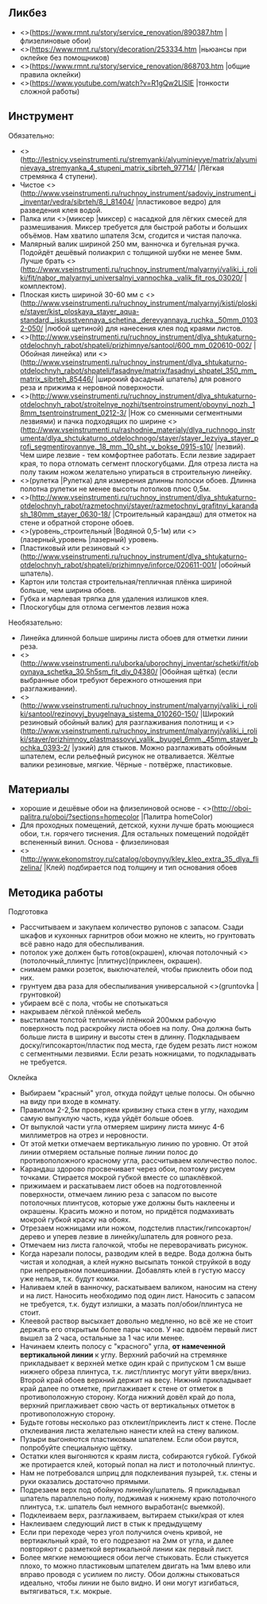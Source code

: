 ## Ликбез

  * <>(https://www.rmnt.ru/story/service_renovation/890387.htm |флизелиновые обои)
  * <>(https://www.rmnt.ru/story/decoration/253334.htm |ньюансы при оклейке без помощников)
  * <>(https://www.rmnt.ru/story/service_renovation/868703.htm |общие правила оклейки)
  * <>(https://www.youtube.com/watch?v=R1gQw2LlSlE |тонкости сложной работы)


## Инструмент

Обязательно:
  * <>(http://lestnicy.vseinstrumenti.ru/stremyanki/alyuminievye/matrix/alyuminievaya_stremyanka_4_stupeni_matrix_sibrteh_97714/ |Лёгкая стремянка 4 ступени).
  * Чистое <>(http://www.vseinstrumenti.ru/ruchnoy_instrument/sadoviy_instrument_i_inventar/vedra/sibrteh/8_l_81404/ |пластиковое ведро) для разведения клея водой.
  * Палка или <>(миксер |миксер) с насадкой для лёгких смесей для размешивания. Миксер требуется для быстрой работы и больших объёмов. Нам хватило шпателя 3см, сгодится и чистая палочка.
  * Малярный валик шириной 250 мм, ванночка и бугельная ручка. Подойдёт дешёвый полиакрил с толщиной шубки не менее 5мм. Лучше брать <>(http://www.vseinstrumenti.ru/ruchnoy_instrument/malyarnyj/valiki_i_roliki/fit/nabor_malyarnyi_universalnyi_vannochka._valik_fit_ros_03020/ |комплектом).
  * Плоская кисть шириной 30-60 мм с <>(http://www.vseinstrumenti.ru/ruchnoy_instrument/malyarnyj/kisti/ploskie/stayer/kist_ploskaya_stayer_aqua-standard._iskusstvennaya_schetina._derevyannaya_ruchka._50mm_01032-050/ |любой щетиной) для нанесения клея под краями листов.
  * <>(http://www.vseinstrumenti.ru/ruchnoy_instrument/dlya_shtukaturno-otdelochnyh_rabot/shpateli/prizhimnye/santool/600_mm_020610-002/ |Обойная линейка) или <>(http://www.vseinstrumenti.ru/ruchnoy_instrument/dlya_shtukaturno-otdelochnyh_rabot/shpateli/fasadnye/matrix/fasadnyi_shpatel_350_mm_matrix_sibrteh_85446/ |широкий фасадный шпатель) для ровного реза и прижима к неровной поверхности.
  * <>(http://www.vseinstrumenti.ru/ruchnoy_instrument/dlya_shtukaturno-otdelochnyh_rabot/stroitelnye_nozhi/tsentroinstrument/oboynyi_nozh._18mm_tsentroinstrument_0212-3/ |Нож со сменными сегментными лезвиями) и пачка подходящих по ширине <>(http://www.vseinstrumenti.ru/rashodnie_materialy/dlya_ruchnogo_instrumenta/dlya_shctukaturno_otdelochnogo/stayer/stayer_lezviya_stayer_profi_segmentirovannye._18_mm._10_sht._v_bokse_0915-s10/ |лезвий). Чем шире лезвие - тем комфортнее работать. Если лезвие задирает края, то пора отломать сегмент плоскогубцами. Для отреза листа на полу таким ножом желательно упираться в строительную линейку.
  * <>(рулетка |Рулетка) для измерения длинны полоски обоев. Длинна полотна рулетки не менее высоты потолков плюс 0,5м.
  * <>(http://www.vseinstrumenti.ru/ruchnoy_instrument/dlya_shtukaturno-otdelochnyh_rabot/razmetochnyi/stayer/razmetochnyi_grafitnyi_karandash_180mm_stayer_0630-18/ |Строительный карандаш) для отметок на стене и обратной стороне обоев.
  * <>(уровень_строительный |Водяной 0,5-1м) или <>(лазерный_уровень |лазерный) уровень. 
  * Пластиковый или резиновый <>(http://www.vseinstrumenti.ru/ruchnoy_instrument/dlya_shtukaturno-otdelochnyh_rabot/shpateli/prizhimnye/inforce/020611-001/ |обойный шпатель).
  * Картон или толстая строительная/тепличная плёнка шириной больше, чем ширина обоев.
  * Губка и марлевая тряпка для удаления излишков клея.
  * Плоскогубцы для отлома сегментов лезвия ножа

Необязательно:
  * Линейка длинной больше ширины листа обоев для отметки линии реза.
  * <>(http://www.vseinstrumenti.ru/uborka/uborochnyj_inventar/schetki/fit/oboynaya_schetka_30.5h5sm_fit_diy_04380/ |Обойная щётка) (если выбранные обои требуют бережного отношения при разглаживании).
  * <>(http://www.vseinstrumenti.ru/ruchnoy_instrument/malyarnyj/valiki_i_roliki/santool/rezinovyj_byugelnaya_sistema_010260-150/ |Широкий резиновый обойный валик) для разглаживания полотнищ и <>(http://www.vseinstrumenti.ru/ruchnoy_instrument/malyarnyj/valiki_i_roliki/stayer/prizhimnoy_plastmassovyi_valik._byugel_6mm._45mm_stayer_bochka_0393-2/ |узкий) для стыков. Можно разглаживать обойным шпателем, если рельефный рисунок не отваливается. Жёлтые валики резиновые, мягкие. Чёрные - потвёрже, пластиковые.

## Материалы
  * хорошие и дешёвые обои на флизелиновой основе - <>(http://oboi-palitra.ru/oboi/?sections=homecolor |Палитра homeColor)
  * Для проходных помещений, детской, кухни лучше брать моющиеся обои, т.н. горячего тиснения. Для остальных помещений подойдёт вспененный винил. Основа - флизелиновая
  * <>(http://www.ekonomstroy.ru/catalog/oboynyy/kley_kleo_extra_35_dlya_flizelina/ |Клей) подбирается под толщину и тип основания обоев

## Методика работы

Подготовка
  * Рассчитываем и закупаем количество рулонов с запасом. Сзади шкафов и кухонных гарнитров обои можно не клеить, но грунтовать всё равно надо для обеспыливания.
  * потолок уже должен быть готов(окрашен), ключая потолочный <>(потолочный_плинтус |плитнус)(приклеен, окрашен).
  * снимаем рамки розеток, выключателей, чтобы приклеить обои под них.
  * грунтуем два раза для обеспыливания универсальной <>(gruntovka |грунтовкой)
  * убираем всё с пола, чтобы не спотыкаться
  * накрываем лёгкой плёнкой мебель
  * выстилаем толстой тепличной плёнкой 200мкм рабочую поверхность под раскройку листа обоев на полу. Она должна быть больше листа в ширину и высоты стен в длинну. Подкладываем доску/гипсокартон/пластик под места, где будем резать лист ножом с сегментными лезвиями. Если резать ножницами, то подкладывать не требуется.

Оклейка
  * Выбираем "красный" угол, откуда пойдут целые полосы. Он обычно на виду при входе в комнату.
  * Правилом 2-2,5м проверяем кривизну стыка стен в углу, находим самую выпуклую часть, куда уйдёт больше обоев.
  * От выпуклой части угла отмеряем ширину листа минус 4-6 миллиметров на отрез и неровности. 
  * От этой метки отмечаем вертикальную линию по уровню. От этой линии отмеряем остальные полные линии полос до противоположного красному угла, рассчитываем количество полос. 
  * Карандаш здорово просвечивает через обои, поэтому рисуем точками. Стирается мокрой губкой вместе со шпаклёвкой.
  * прижимаем и раскатываем лист обоев на подготовленной поверхности, отмечаем линию реза с запасом по высоте потолочных плинтусов, которые уже должны быть наклеены и окрашены. Красить можно и потом, но придётся подмахивать мокрой губкой краску на обоях.
  * Отрезаем ножницами или ножом, подстелив пластик/гипсокартон/дерево и уперев лезвие в линейку/шпатель для ровного реза.
  * Отмечаем низ листа галочкой, чтобы не переворачивать рисунок.
  * Когда нарезали полосы, разводим клей в ведре. Вода должна быть чистая и холодная, а клей нужно высыпать тонкой струйкой в воду при непрерывном помешивании. Добавлять клей в густую массу уже нельзя, т.к. будут комки.
  * Наливаем клей в ванночку, раскатываем валиком, наносим на стену и на лист. Наносить необходимо под один лист. Наносить с запасом не требуется, т.к. будут излишки, а мазать пол/обои/плинтуса не стоит.
  * Клеевой раствор высыхает довольно медленно, но всё же не стоит держать его открытым более пары часов. У нас вдвоём первый лист вышел за 2 часа, остальные за 1 час или менее.
  * Начинаем клеить полосу с "красного" угла, **от намеченной вертикальной линии** к углу. Верхний рабочий на стремянке прикладывает к верхней метке один край с припуском 1 см выше нижнего обреза плинтуса, т.к. лист/плинтус могут уйти вверх/вниз. Второй край обоев верхний держит на весу. Нижний прикладывает край далее по отметке, приглаживает к стене от отметок в противоположную сторону. Когда нижний довёл край до пола, верхний приглаживает свою часть от вертикальных отметок в противоположную сторону. 
  * Будьте готовы несколько раз отклеит/приклеить лист к стене. После отклеивания листа желательно нанести клей на стену валиком.
  * Пузыри выгоняются пластиковым шпателем. Если обои рвутся, попробуйте специальную щётку.
  * Остатки клея выгоняются к краям листа, собираются губкой. Губкой же протирается клей, который попал на лист и потолочный плинтус.
  * Нам не потребовался шприц для подклеивания пузырей, т.к. стены и руки оказались достаточно прямыми.
  * Подрезаем верх под обойную линейку/шпатель. Я прикладывал шпатель параллельно полу, поджимая к нижнему краю потолочного плинтуса, т.к. шпатель был немного выработан(с выемкой).
  * Подклеиваем верх, разглаживаем, вытираем стыки/края от клея
  * Наклеиваем следующий лист в стык к предыдущему
  * Если при переходе через угол получился очень кривой, не вертиакльный край, то его подрезают на 2мм от угла, и далее повторяют с разметкой вертикальной линии как первый лист.
  * Более мягкие немоющиеся обои легче стыковать. Если стыкуется плохо, то можно пластиковым шпателем двигать на 1мм влево или вправо проводя с усилием по листу. Обои должны стыковаться идеально, чтобы линии не было видно. И они могут изгибаться, вытягиваться, т.к. мокрые.
